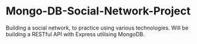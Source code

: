 # Mongo-DB-Social-Network-Project
Building a social network, to practice using various technologies. Will be building a RESTful API with Express utilising MongoDB.
